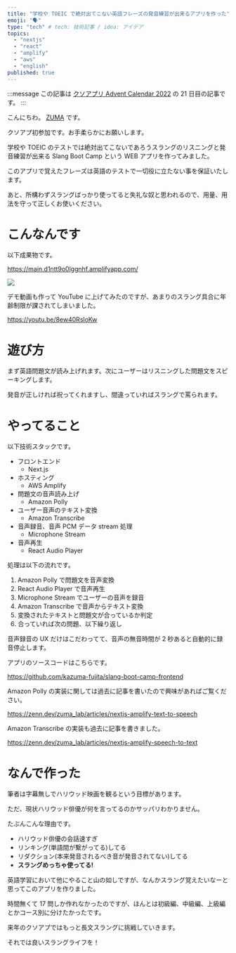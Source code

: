 ```yaml
---
title: "学校や TOEIC で絶対出てこない英語フレーズの発音練習が出来るアプリを作った"
emoji: "🗣️"
type: "tech" # tech: 技術記事 / idea: アイデア
topics:
  - "nextjs"
  - "react"
  - "amplify"
  - "aws"
  - "english"
published: true
---
```


:::message
この記事は [クソアプリ Advent Calendar 2022](https://qiita.com/advent-calendar/2022/kuso-app) の 21 日目の記事です。
:::

こんにちわ。 [ZUMA](https://twitter.com/zuma_lab) です。

クソアプ初参加です。お手柔らかにお願いします。

学校や TOEIC のテストでは絶対出てこないであろうスラングのリスニングと発音練習が出来る Slang Boot Camp という WEB アプリを作ってみました。

このアプリで覚えたフレーズは英語のテストで一切役に立たない事を保証いたします。

あと、所構わずスラングばっかり使ってると失礼な奴と思われるので、用量、用法を守って正しくお使いください。

# こんなんです

以下成果物です。

https://main.d1ntt9o0lggnhf.amplifyapp.com/

[![](https://storage.googleapis.com/zenn-user-upload/a6f607816db7-20221223.png)](https://main.d1ntt9o0lggnhf.amplifyapp.com/)

デモ動画も作って YouTube に上げてみたのですが、あまりのスラング具合に年齢制限が課されてしまいました。

https://youtu.be/8ew40RsloKw

# 遊び方

まず英語問題文が読み上げれます。次にユーザーはリスニングした問題文をスピーキングします。

発音が正しければ祝ってくれますし、間違っていればスラングで罵られます。

# やってること

以下技術スタックです。

- フロントエンド
  - Next.js
- ホスティング
  - AWS Amplify
- 問題文の音声読み上げ
  - Amazon Polly
- ユーザー音声のテキスト変換
  - Amazon Transcribe
- 音声録音、音声 PCM データ stream 処理
  - Microphone Stream
- 音声再生
  - React Audio Player

処理は以下の流れです。

1. Amazon Polly で問題文を音声変換
1. React Audio Player で音声再生
1. Microphone Stream でユーザーの音声を録音
1. Amazon Transcribe で音声からテキスト変換
1. 変換されたテキストと問題文が合っているか判定
1. 合っていれば次の問題、以下繰り返し

音声録音の UX だけはこだわってて、音声の無音時間が 2 秒あると自動的に録音停止します。

アプリのソースコードはこちらです。

https://github.com/kazuma-fujita/slang-boot-camp-frontend

Amazon Polly の実装に関しては過去に記事を書いたので興味があればご覧ください。

https://zenn.dev/zuma_lab/articles/nextjs-amplify-text-to-speech

Amazon Transcribe の実装も過去に記事を書きました。

https://zenn.dev/zuma_lab/articles/nextjs-amplify-speech-to-text

# なんで作った

筆者は字幕無しでハリウッド映画を観るという目標があります。

ただ、現状ハリウッド俳優が何を言ってるのかサッパリわかりません。

たぶんこんな理由です。

- ハリウッド俳優の会話速すぎ
- リンキング(単語間が繋がってる)してる
- リダクション(本来発音されるべき音が発音されてない)してる
- **スラングめっちゃ使ってる!**

英語学習において他にやること山の如しですが、なんかスラング覚えたいなーと思ってこのアプリを作りました。

時間無くて 17 問しか作れなかったのですが、ほんとは初級編、中級編、上級編とかコース別に分けたかったです。

来年のクソアプではもっと長文スラングに挑戦していきます。

それでは良いスラングライフを！
